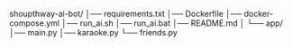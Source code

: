 shoupthway-ai-bot/
│── requirements.txt
│── Dockerfile
│── docker-compose.yml
│── run_ai.sh
│── run_ai.bat
│── README.md
│
└── app/
    │── main.py
    │── karaoke.py
    └── friends.py
    
